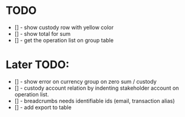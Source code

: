 

# TODO
- [] - show custody row with yellow color
- [] - show total for sum
- [] - get the operation list on group table

# Later TODO:
- [] - show error on currency group on zero sum / custody
- [] - custody account relation by indenting stakeholder account on operation list.
- [] - breadcrumbs needs identifiable ids (email, transaction alias)
- [] - add export to table
